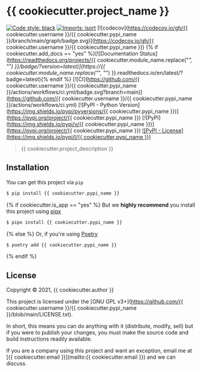 # {{ cookiecutter.project_name }}

[![Code style: black](https://img.shields.io/badge/code%20style-black-000000.svg)](https://github.com/psf/black) [![Imports: isort](https://img.shields.io/badge/%20imports-isort-%231674b1?style=flat&labelColor=ef8336)](https://pycqa.github.io/isort/)
 [![codecov](https://codecov.io/gh/{{ cookiecutter.username }}/{{ cookiecutter.pypi_name }}/branch/main/graph/badge.svg)](https://codecov.io/gh/{{ cookiecutter.username }}/{{ cookiecutter.pypi_name }}) {% if cookiecutter.add_docs == "yes" %}[![Documentation Status](https://readthedocs.org/projects/{{ cookiecutter.module_name.replace("_", "") }}/badge/?version=latest)](https://{{ cookiecutter.module_name.replace("_", "") }}.readthedocs.io/en/latest/?badge=latest){% endif %} [![CI](https://github.com/{{ cookiecutter.username }}/{{ cookiecutter.pypi_name }}/actions/workflows/ci.yml/badge.svg?branch=main)](https://github.com/{{ cookiecutter.username }}/{{ cookiecutter.pypi_name }}/actions/workflows/ci.yml) [![PyPI - Python Version](https://img.shields.io/pypi/pyversions/{{ cookiecutter.pypi_name }})](https://pypi.org/project/{{ cookiecutter.pypi_name }}) [![PyPI](https://img.shields.io/pypi/v/{{ cookiecutter.pypi_name }})](https://pypi.org/project/{{ cookiecutter.pypi_name }}) [![PyPI - License](https://img.shields.io/pypi/l/{{ cookiecutter.pypi_name }})](#license)

> {{ cookiecutter.project_description }}


## Installation

You can get this project via `pip`

```bash
$ pip install {{ cookiecutter.pypi_name }}
```
{% if cookiecutter.is_app == "yes" %}
But we **highly recommend** you install this project using [pipx](https://pypa.github.io/pipx/)

```bash
$ pipx install {{ cookiecutter.pypi_name }}
```
{% else %}
Or, if you're using [Poetry](https://python-poetry.org)

```bash
$ poetry add {{ cookiecutter.pypi_name }}
```
{% endif %}

## License

Copyright © 2021, {{ cookiecutter.author }}

This project is licensed under the [GNU GPL v3+](https://github.com/{{ cookiecutter.username }}/{{ cookiecutter.pypi_name }}/blob/main/LICENSE.txt).

In short, this means you can do anything with it (distribute, modify, sell) but if you were to publish your changes, you must make the source code and build instructions readily available.

If you are a company using this project and want an exception, email me at [{{ cookiecutter.email }}](mailto:{{ cookiecutter.email }}) and we can discuss.
